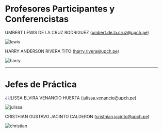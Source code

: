 # Profesores Participantes y Conferencistas

UMBERT LEWIS DE LA CRUZ RODRIGUEZ (umbert.de.la.cruz@upch.pe)

![lewis](/imagenes/LEWIS1.jpg)

HARRY ANDERSON RIVERA TITO (harry.rivera@upch.pe)

![harry](imagenes/harry.jpeg)


---
# Jefes de Práctica

JULISSA ELVIRA VENANCIO HUERTA (julissa.venancio@upch.pe)

![julissa](/imagenes/julissa.jpeg)

CRISTHIAN GUSTAVO JACINTO CALDERON (cristhian.jacinto@upch.pe)

![christian](/imagenes/christian.jpg)
